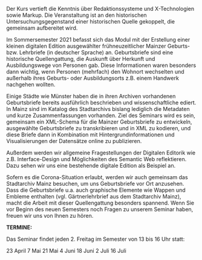 Der Kurs vertieft die Kenntnis über Redaktionssysteme und X-Technologien sowie Markup. Die Veranstaltung ist an den historischen Untersuchungsgegenstand einer historischen Quelle gekoppelt, die gemeinsam aufbereitet wird.

Im Sommersemester 2021 befasst sich das Modul mit der Erstellung einer kleinen digitalen Edition ausgewählter frühneuzeitlicher Mainzer Geburts- bzw. Lehrbriefe (in deutscher Sprache) an. Geburtsbriefe sind eine historische Quellengattung, die Auskunft über Herkunft und Ausbildungswege von Personen gab. Diese Informationen waren besonders dann wichtig, wenn Personen (mehrfach) den Wohnort wechselten und außerhalb ihres Geburts- oder Ausbildungsorts z.B. einem Handwerk nachgehen wollten.

Einige Städte wie Münster haben die in ihren Archiven vorhandenen Geburtsbriefe bereits ausführlich beschrieben und wissenschaftliche ediert. In Mainz sind im Katalog des Stadtarchivs bislang lediglich die Metadaten und kurze Zusammenfassungen vorhanden. Ziel des Seminars wird es sein, gemeinsam ein XML-Schema für die Mainzer Geburtsbriefe zu entwickeln, ausgewählte Geburtsbriefe zu transkribieren und in XML zu kodieren, und diese Briefe dann in Kombination mit Hintergrundinformationen und Visualisierungen der Datensätze online zu publizieren.

Außerdem werden wir allgemeine Fragestellungen der Digitalen Editorik wie z.B. Interface-Design und Möglichkeiten des Semantic Web reflektieren. Dazu sehen wir uns eine bestehende digitale Edition als Beispiel an.

Sofern es die Corona-Situation erlaubt, werden wir auch gemeinsam das Stadtarchiv Mainz besuchen, um uns Geburtsbriefe vor Ort anzusehen. Dass die Geburtsbriefe u.a. auch graphische Elemente wie Wappen und Embleme enthalten (vgl. Gärtnerlehrbrief aus dem Stadtarchiv Mainz), macht die Arbeit mit dieser Quellengattung besonders spannend. Wenn Sie vor Beginn des neuen Semesters noch Fragen zu unserem Seminar haben, freuen wir uns von Ihnen zu hören.

**TERMINE:**

Das Seminar findet jeden 2. Freitag im Semester von 13 bis 16 Uhr statt:

23 April
7 Mai
21 Mai
4 Juni
18 Juni
2 Juli
16 Juli


  
